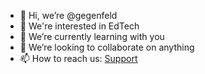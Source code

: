 - 👋 Hi, we’re @gegenfeld
- 👀 We're interested in EdTech
- 🌱 We’re currently learning with you
- 💞️ We’re looking to collaborate on anything
- 📫 How to reach us: <a href="https://gegenfeld.com/support">Support</a>

<!---
gegenfeld/gegenfeld is a ✨ special ✨ repository because its `README.md` (this file) appears on your GitHub profile.
You can click the Preview link to take a look at your changes.
--->
